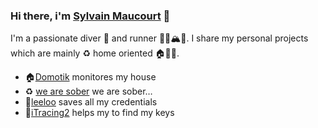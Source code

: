 ### Hi there, i'm [Sylvain Maucourt](https://github.com/sylvek) 👋

I'm a passionate diver 🤿 and runner 🏃‍♂️🏔🗽.
I share my personal projects which are mainly ♻️ home oriented 🏠🔌💡.
 
 - 🏠[Domotik](https://github.com/sylvek/domotik) monitores my house
 - ♻️ [we are sober](https://github.com/sylvek/wearesober) we are sober… 
 - 🏰[leeloo](https://github.com/sylvek/leeloo) saves all my credentials
 - 🔑[iTracing2](https://github.com/sylvek/itracing2) helps my to find my keys

